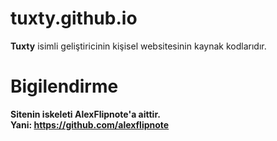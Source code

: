 # tuxty.github.io

**Tuxty** isimli geliştiricinin kişisel websitesinin kaynak kodlarıdır.

# Bigilendirme
**Sitenin iskeleti AlexFlipnote'a aittir.** <br>
**Yani: https://github.com/alexflipnote**

